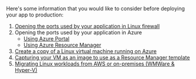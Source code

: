 Here's some information that you would like to consider before deploying your app to production:

1. [Opening the ports used by your application in Linux firewall](./opening-ports-in-centos.md)
2. Opening the ports used by your application in Azure
    - [Using Azure Portal](./opening-ports-in-azure-portal.md)
    - [Using Azure Resource Manager](./opening-ports-in-arm.md)
3. [Create a copy of a Linux virtual machine running on Azure](./create-copy-azure-linux-vm.md)
4. [Capturing your VM as an image to use as a Resource Manager template](./capture-azure-vm.md)
5. [Migrating Linux workloads from AWS or on-premises (WMWare & Hyper-V)](./migrating-to-azure-with-asr.md)